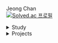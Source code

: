 Jeong Chan
<br>
[![Solved.ac
프로필](http://mazassumnida.wtf/api/mini/generate_badge?boj=idgachan)](https://solved.ac/idgachan)


<details>
<summary>Study</summary>
<div markdown="1">
  
<img src="https://img.shields.io/badge/javascript-%23F7DF1E.svg?&style=for-the-badge&logo=javascript&logoColor=black" /> 

</div>
</details>


<details>
<summary>Projects</summary>
<div markdown="1">


</div>
</details>


